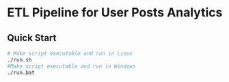 # ETL Pipeline for User Posts Analytics

## Quick Start

```bash
# Make script executable and run in Linux
./run.sh
#Make script executable and run in Windows
./run.bat

